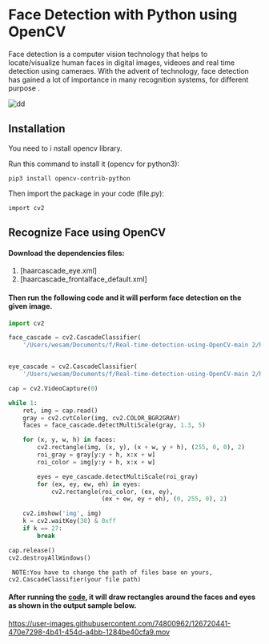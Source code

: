 # Face Detection with Python using OpenCV
Face detection is a computer vision technology that helps to locate/visualize human faces in digital images, videoes and real time detection using cameraes. With the advent of technology, face detection has gained a lot of importance in many recognition systems, for different purpose .

![dd](https://user-images.githubusercontent.com/74800962/126720183-22c32e35-ff9b-4b74-96c6-ea5ca2143309.png)

## Installation 

You need to i nstall opencv library.

Run this command to  install it (opencv for python3):
```
pip3 install opencv-contrib-python
```
Then import the package in your code (file.py):
```
import cv2
```
## Recognize Face using OpenCV
#### Download the dependencies files:
1. [haarcascade_eye.xml] 
2. [haarcascade_frontalface_default.xml]
#### Then run the following code and it will perform face detection on the given image.

```python
import cv2

face_cascade = cv2.CascadeClassifier(
    '/Users/wesam/Documents/f/Real-time-detection-using-OpenCV-main 2/haarcascade_frontalface_default.xml')


eye_cascade = cv2.CascadeClassifier(
    '/Users/wesam/Documents/f/Real-time-detection-using-OpenCV-main 2/haarcascade_eye.xml')

cap = cv2.VideoCapture(0)

while 1:
    ret, img = cap.read()
    gray = cv2.cvtColor(img, cv2.COLOR_BGR2GRAY)
    faces = face_cascade.detectMultiScale(gray, 1.3, 5)

    for (x, y, w, h) in faces:
        cv2.rectangle(img, (x, y), (x + w, y + h), (255, 0, 0), 2)
        roi_gray = gray[y:y + h, x:x + w]
        roi_color = img[y:y + h, x:x + w]

        eyes = eye_cascade.detectMultiScale(roi_gray)
        for (ex, ey, ew, eh) in eyes:
            cv2.rectangle(roi_color, (ex, ey),
                          (ex + ew, ey + eh), (0, 255, 0), 2)

    cv2.imshow('img', img)
    k = cv2.waitKey(30) & 0xff
    if k == 27:
        break

cap.release()
cv2.destroyAllWindows()
```
`` 
NOTE:You have to change the path of files base on yours, 
cv2.CascadeClassifier(your file path)
``

#### After running the [code](), it will draw rectangles around the faces and eyes as shown in the output sample below.

https://user-images.githubusercontent.com/74800962/126720441-470e7298-4b41-454d-a4bb-1284be40cfa9.mov

